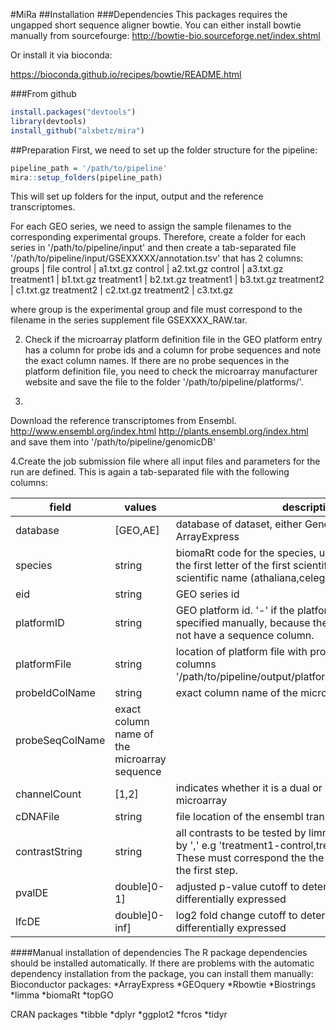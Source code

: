 #MiRa
##Installation
###Dependencies
This packages requires the ungapped short sequence aligner bowtie. You can either install bowtie manually from sourcefourge:
http://bowtie-bio.sourceforge.net/index.shtml

Or install it via bioconda:

https://bioconda.github.io/recipes/bowtie/README.html

###From github
```R
install.packages("devtools")
library(devtools)
install_github("alxbetz/mira")
```

##Preparation
First, we need to set up the folder structure for the pipeline:
```R
pipeline_path = '/path/to/pipeline'
mira::setup_folders(pipeline_path)
```
This will set up folders for the input, output and the reference transcriptomes.

For each GEO series, we need to assign the sample filenames to the corresponding experimental groups. Therefore, create a folder for each series in '/path/to/pipeline/input' and then create a tab-separated file  '/path/to/pipeline/input/GSEXXXXX/annotation.tsv' that has 2 columns:
groups  | file
control | a1.txt.gz
control | a2.txt.gz
control | a3.txt.gz
treatment1 | b1.txt.gz
treatment1 | b2.txt.gz
treatment1 | b3.txt.gz
treatment2  | c1.txt.gz
treatment2  | c2.txt.gz
treatment2  | c3.txt.gz
  
where group is the experimental group and file must correspond to the filename in the series supplement file GSEXXXX_RAW.tar.

2. Check if the microarray platform definition file in the GEO platform entry has a column for probe ids and a column for probe sequences and note the exact column names. If there are no probe sequences in the platform definition file, you need to check the microarray manufacturer website and save the file to the folder '/path/to/pipeline/platforms/'.

3.
Download the reference transcriptomes 
from Ensembl.
http://www.ensembl.org/index.html
http://plants.ensembl.org/index.html
and save them into
'/path/to/pipeline/genomicDB'

4.Create the job submission file where all input files and parameters for the run are defined. This is again a tab-separated file with the following columns:


field | values | description
-----|----- | -----
database| [GEO,AE] | database of dataset, either Gene Expression Omnibus or ArrayExpress
species| string | biomaRt code for the species, usually a concatenation of the first letter of the first scientific name and the last scientific name (athaliana,celegans,drerio)
eid| string | GEO series id
platformID| string | GEO platform id. '-' if the platform file needs to be specified manually, because the GEO platform file does not have a sequence column.
platformFile| string | location of platform file with probe_id and sequence columns '/path/to/pipeline/output/platforms/platformFileName.txt'
probeIdColName| string | exact column name of the microarray probe id columns
probeSeqColName| exact column name of the microarray sequence
channelCount| [1,2] | indicates whether it is a dual or single channel microarray
cDNAFile| string | file location of the ensembl transcriptome
contrastString| string | all contrasts to be tested by limma and fcros separated by ',' e.g 'treatment1-control,treatment2-control'. These must correspond the the groups you assigned in the first step.
pvalDE| double]0-1] | adjusted p-value cutoff to determine which genes are differentially expressed
lfcDE| double]0-inf] | log2 fold change cutoff to determine which genes are differentially expressed


####Manual installation of dependencies
The R package dependencies should be installed automatically. 
If there are problems with the automatic dependency installation from the package, you can install them manually:
Bioconductor packages:
*ArrayExpress
*GEOquery
*Rbowtie
*Biostrings
*limma
*biomaRt
*topGO

CRAN packages
*tibble
*dplyr
*ggplot2
*fcros
*tidyr




